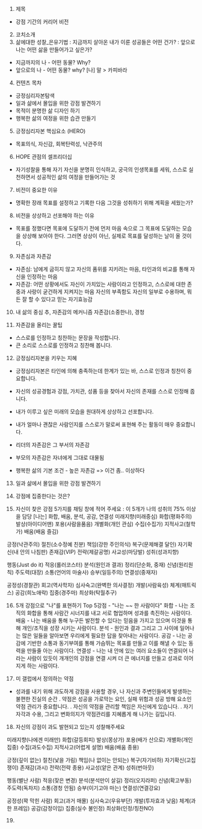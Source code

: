 1) 제목
- 강점 기간의 커리어 비전
2) 코치소개
3) 삶에대한 성찰_은유기법
 : 지금까지 살아온 내가 이룬 성공들은 어떤 건가?
 : 앞으로 나는 어떤 삶을 만들어가고 싶은가?
 - 지금까지의 나 - 어떤 동물? Why?
 - 앞으로의 나 - 어떤 동물? why?
[나] 말 > 카피바라


4) 컨텐츠 목차
- 긍정심리자본탐색
- 일과 삶에서 몰입을 위한 강점 발견하기
- 목적이 분명한 삶 디자인 하기
- 행복한 삶의 여정을 위한 습관 만들기

5) 긍정심리자본 핵심요소 (HERO)
- 목표의식, 자신감, 회복탄력성, 낙관주의

6) HOPE 관점의 셀프리더십
- 자기성찰을 통해 자기 자신을 분명히 인식하고, 궁극의 인생목표를 세워, 
스스로 실천하면서 성공적인 삶의 여정을 만들어가는 것

7) 비전이 중요한 이유
- 명확한 장래 목표를 설정하고 기록한 다음 그것을 성취하기 위해 계획을 세웠는가?

8) 비전을 상상하고 선포해야 하는 이유
- 목표를 정했다면 목표에 도달하기 전에 먼저 마음 속으로 그 목표에 도달하는 모습을 상상해 보아야 한다.
그러면 상상이 아닌, 실제로 목표를 달성하는 날이 올 것이다.

9) 자존심과 자존감
- 자존심: 남에게 굽히지 않고 자신의 품위를 지키려는 마음, 타인과의 비교를 통해 자신을 인정하는 마음
- 자존감: 어떤 상황에서도 자신이 가치있는 사람이라고 인정하고, 스스로에 대한 존중과 사랑이 굳건하게 지켜지는 마음
자신의 부족함도 자신의 일부로 수용하며, 뭐든 잘 할 수 있다고 믿는 자기효능감

10) 내 삶의 중심 추, 자존감의 메커니즘
자존감(소중한나), 경청 

11) 자존감을 올리는 꿀팁
- 스스로를 인정하고 칭찬하는 문장을 작성합니다.
- 큰 소리로 스스로를 인정하고 칭찬해 봅니다.


12) 긍정심리자본을 키우는 지혜
- 긍정심리자본은 타인에 의해 충족하는데 한계가 있는 바, 스스로 인정과 칭찬이 중요합니다.
- 자신의 성공경험과 강점, 가치관, 성품 등을 찾아서 자신의 존재를 스스로 인정해 줍니다.
- 내가 이루고 싶은 미래의 모습을 원대하게 상상하고 선포합니다.
- 내가 얼마나 괜찮은 사람인지를 스스로가 말로써 표현해 주는 활동이 매우 중요합니다.

- 리더의 자존감은 그 부서의 자존감
- 부모의 자존감은 자녀에게 그대로 대물됨
- 행복한 삶의 기본 조건 - 높은 자존감 => 이건 좀.. 이상하다

13) 일과 삶에서 몰입을 위한 강점 발견하기

14) 강점에 집중한다는 것은?

15) 자신이 찾은 강점 5가지를 채팅 창에 적어 주세요
: 이 5개가 나의 성취의 75% 이상을 담당
[나는] 화합, 배움, 분석, 공감, 연결성 
미래지향(미래중심)
화합(평화주의)
발상(아이디어맨)
포용(사람을품음)
개별화(개인 관심)
수집(수집가)
지적사고(철학가)
배움(배움 즐김)

긍정(낙관주의)
절친(소수정예 친분)
책임(강한 주인의식)
복구(문제해결 달인)
자기확신(내 안의 나침판)
존재감(VIP)
전략(제갈공명)
사교성(마당발)
성취(성과지향)

행동(Just do it)
적응(롤러코스터)
분석(원인과 결과)
정리(단순화, 중재)
신념(원리원칙)
주도력(대장)
소통(언어의 마술사)
승부(일등주의)
연결성(중재자)

공정성(경찰관)
회고(역사학자)
심사숙고(완벽한 의사결정)
개발(사람육성)
체계(매트릭스)
공감(희노애락)
집중(경주마)
최상화(탁월추구)

16) 5개 강점으로 "나"를 표현하기
Top 5강점 - "나는 ~~ 한 사람이다"
화합 - 나는 조직의 화합을 통해 사람간 시너지를 내고 서로 협업하며 성과를 촉진하는 사람이다.
배움 - 나는 배움을 통해 누구든 발전할 수 있다는 믿음을 가지고 있으며 이것을 통해 개인/조직을 성장 시키는 사람이다.
분석 - 원인과 결과 그리고 그 사이에 일어나는 많은 일들을 알아보면 우리에게 필요한 답을 찾아내는 사람이다.
공감 - 나는 공감에 기반한 소통과 동기부여를 통해 가슴뛰는 목표를 만들고 이를 해낼 수 있는 동력을 만들줄 아는 사람이다.
연결성 - 나는 내 안에 있는 여러 요소들이 연결되어 나라는 사람이 있듯이 개개인의 강점을 연결 시켜 더 큰 에너지를 만들고 
            성과로 이어지게 하는 사람이다.

17) 미 갤럽에서 정의하는 약점
- 성과를 내기 위해 과도하게 강점을 사용할 경우, 나 자신과 주변인들에게 발생하는 불편한 진실의 순간
. 약점은 성공을 가로막는 요인, 실패 위험과 성공 방해 요소인 약점 관리가 중요합니다.
. 자신의 약점을 관리할 책임은 자신에게 있습니다.
. 자기자각과 수용, 그리고 변화의지가 약점관리를 지혜롭게 해 나가는 길입니다.


18) 자신의 강점이 과도 발현되고 있는지 성찰해주세요

미래지향(나에겐 미래만)
화합(갈등회피)
발상(몽상가)
포용(배가 산으로)
개별화(개인 집중)
수집(과도수집)
지적사고(어렵게 설명)
배움(배움 종용)

긍정(깊이 없는)
절친(낯을 가림)
책임(나 없이는 안되는)
복구(자기비하)
자기확신(고집쟁이)
존재감(과시)
전략(전략 종용)
사교성(얕은 관계)
성취(번아웃)

행동(별난 사람)
적응(잦은 변경)
분석(분석만이 살길)
정리(오지라퍼)
신념(확고부동)
주도력(독차지)
소통(경청 안됨)
승부(이기고야 마는)
연결성(연결강요)

공정성(꽉 막힌 사람)
회고(과거 매몰)
심사숙고(우유부단)
개발(투자효과 낮음)
체계(과한 프레임)
공감(감정이입)
집중(실수 불인정)
최상화(인정/칭찬NO)

19) 
















